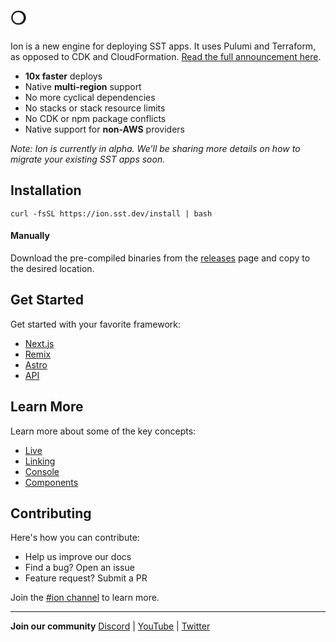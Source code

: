 # ❍

Ion is a new engine for deploying SST apps. It uses Pulumi and Terraform, as opposed to CDK and CloudFormation. [Read the full announcement here](https://sst.dev/blog/moving-away-from-cdk.html).

- **10x faster** deploys
- Native **multi-region** support
- No more cyclical dependencies
- No stacks or stack resource limits
- No CDK or npm package conflicts
- Native support for **non-AWS** providers

_Note: Ion is currently in alpha. We’ll be sharing more details on how to migrate your existing SST apps soon._

## Installation

```
curl -fsSL https://ion.sst.dev/install | bash
```

#### Manually

Download the pre-compiled binaries from the [releases](https://github.com/sst/ion/releases/latest) page and copy to the desired location.

## Get Started

Get started with your favorite framework:

- [Next.js](https://ion.sst.dev/docs/start/nextjs)
- [Remix](https://ion.sst.dev/docs/start/remix)
- [Astro](https://ion.sst.dev/docs/start/astro)
- [API](https://ion.sst.dev/docs/start/api)

## Learn More

Learn more about some of the key concepts:

- [Live](https://ion.sst.dev/docs/live)
- [Linking](https://ion.sst.dev/docs/linking)
- [Console](https://ion.sst.dev/docs/console)
- [Components](https://ion.sst.dev/docs/components)

## Contributing

Here's how you can contribute:

- Help us improve our docs
- Find a bug? Open an issue
- Feature request? Submit a PR 

Join the [#ion channel](https://sst.dev/discord) to learn more.

---

**Join our community** [Discord](https://sst.dev/discord) | [YouTube](https://www.youtube.com/c/sst-dev) | [Twitter](https://twitter.com/SST_dev)
